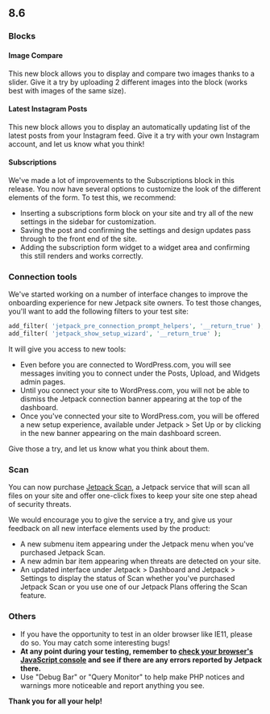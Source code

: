 ## 8.6

### Blocks

#### Image Compare

This new block allows you to display and compare two images thanks to a slider. Give it a try by uploading 2 different images into the block (works best with images of the same size).

#### Latest Instagram Posts

This new block allows you to display an automatically updating list of the latest posts from your Instagram feed. Give it a try with your own Instagram account, and let us know what you think!

#### Subscriptions

We've made a lot of improvements to the Subscriptions block in this release. You now have several options to customize the look of the different elements of the form. To test this, we recommend: 

- Inserting a subscriptions form block on your site and try all of the new settings in the sidebar for customization.
- Saving the post and confirming the settings and design updates pass through to the front end of the site.
- Adding the subscription form widget to a widget area and confirming this still renders and works correctly.

### Connection tools

We've started working on a number of interface changes to improve the onboarding experience for new Jetpack site owners. To test those changes, you'll want to add the following filters to your test site:

```php
add_filter( 'jetpack_pre_connection_prompt_helpers', '__return_true' );
add_filter( 'jetpack_show_setup_wizard', '__return_true' );
```

It will give you access to new tools:

- Even before you are connected to WordPress.com, you will see messages inviting you to connect under the Posts, Upload, and Widgets admin pages.
- Until you connect your site to WordPress.com, you will not be able to dismiss the Jetpack connection banner appearing at the top of the dashboard.
- Once you've connected your site to WordPress.com, you will be offered a new setup experience, available under Jetpack > Set Up or by clicking in the new banner appearing on the main dashboard screen.

Give those a try, and let us know what you think about them.

### Scan

You can now purchase [Jetpack Scan](https://jetpack.com/upgrade/scan/), a Jetpack service that will scan all files on your site and offer one-click fixes to keep your site one step ahead of security threats.

We would encourage you to give the service a try, and give us your feedback on all new interface elements used by the product:

- A new submenu item appearing under the Jetpack menu when you've purchased Jetpack Scan.
- A new admin bar item appearing when threats are detected on your site.
- An updated interface under Jetpack > Dashboard and Jetpack > Settings to display the status of Scan whether you've purchased Jetpack Scan or you use one of our Jetpack Plans offering the Scan feature.

### Others

- If you have the opportunity to test in an older browser like IE11, please do so. You may catch some interesting bugs!
- **At any point during your testing, remember to [check your browser's JavaScript console](https://codex.wordpress.org/Using_Your_Browser_to_Diagnose_JavaScript_Errors#Step_3:_Diagnosis) and see if there are any errors reported by Jetpack there.**
- Use "Debug Bar" or "Query Monitor" to help make PHP notices and warnings more noticeable and report anything you see.

**Thank you for all your help!**
